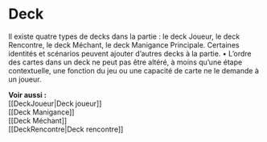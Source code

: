 # Deck
Il existe quatre types de decks dans la partie : le deck Joueur, le deck Rencontre, le deck Méchant, le deck Manigance Principale. Certaines identités et scénarios peuvent ajouter d’autres decks à la partie. • L’ordre des cartes dans un deck ne peut pas être altéré, à moins qu’une étape contextuelle, une fonction du jeu ou une capacité de carte ne le demande à un joueur.

**Voir aussi :**  
[[DeckJoueur|Deck joueur]]  
[[Deck Manigance]]  
[[Deck Méchant]]  
[[DeckRencontre|Deck rencontre]]